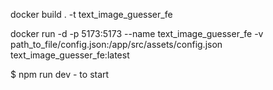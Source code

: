 docker build . -t text_image_guesser_fe

docker run -d -p 5173:5173 --name text_image_guesser_fe -v path_to_file/config.json:/app/src/assets/config.json text_image_guesser_fe:latest

$ npm run dev - to start